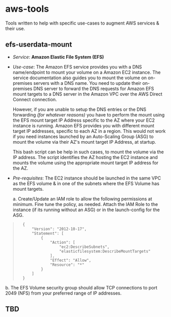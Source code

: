 # aws-tools
Tools written to help with specific use-cases to augment AWS services & their use.

## efs-userdata-mount
* _Service_: **Amazon Elastic File System (EFS)**
* _Use-case_: The Amazon EFS service provides you with a DNS name/endpoint to mount your volume on a Amazon EC2 instance. The service documentation also guides you to mount the volume on on-premises servers with a DNS name. You need to update their on-premises DNS server to forward the DNS requests for Amazon EFS mount targets to a DNS server in the Amazon VPC over the AWS Direct Connect connection.

    However, if you are unable to setup the DNS entries or the DNS forwarding _(for whatever reasons)_ you have to perform the mount using the EFS mount target IP Address specific to the AZ where your EC2 instance is running. Amazon EFS provides you with different mount target IP addresses, specific to each AZ in a region. This would not work if you need instances launched by an Auto-Scaling Group (ASG) to mount the volume via their AZ's mount target IP Address, at startup.

    This bash script can be help in such cases, to mount the volume via the IP address. The script identifies the AZ hosting the EC2 instance and mounts the volume using the appropriate mount target IP address for the AZ.

* _Pre-requisites_: The EC2 instance should be launched in the same VPC as the EFS volume & in one of the subnets where the EFS Volume has mount targets.

   a. Create/Update an IAM role to allow the following permissions at minimum. Fine tune the policy, as needed. Attach the IAM Role to the instance (if its running without an ASG) or in the launch-config for the ASG.

>		{
>		    "Version": "2012-10-17",
>		    "Statement": [
>		        {
>		            "Action": [
>		                "ec2:DescribeSubnets",
>		                "elasticfilesystem:DescribeMountTargets"
>		            ],
>		            "Effect": "Allow",
>		            "Resource": "*"
>		        }
>		    ]
>		}

   b. The EFS Volume security group should allow TCP connections to port 2049 (NFS) from your preferred range of IP addresses.

## TBD